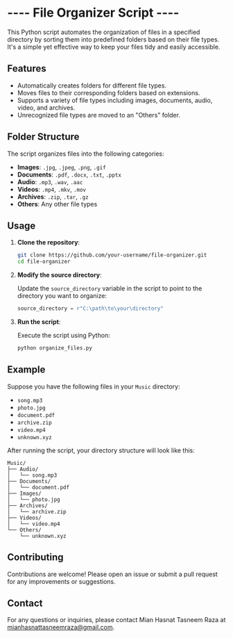 # ---- File Organizer Script ----

This Python script automates the organization of files in a specified directory by sorting them into predefined folders based on their file types. 
It's a simple yet effective way to keep your files tidy and easily accessible.

## Features
  - Automatically creates folders for different file types.
  - Moves files to their corresponding folders based on extensions.
  - Supports a variety of file types including images, documents, audio, video, and archives.
  - Unrecognized file types are moved to an "Others" folder.

## Folder Structure
The script organizes files into the following categories:
  - **Images**: `.jpg`, `.jpeg`, `.png`, `.gif`
  - **Documents**: `.pdf`, `.docx`, `.txt`, `.pptx`
  - **Audio**: `.mp3`, `.wav`, `.aac`
  - **Videos**: `.mp4`, `.mkv`, `.mov`
  - **Archives**: `.zip`, `.tar`, `.gz`
  - **Others**: Any other file types

## Usage

1. **Clone the repository**:

   ```sh
   git clone https://github.com/your-username/file-organizer.git
   cd file-organizer
   ```

2. **Modify the source directory**:

   Update the `source_directory` variable in the script to point to the directory you want to organize:

   ```python
   source_directory = r"C:\path\to\your\directory"
   ```

3. **Run the script**:

   Execute the script using Python:

   ```sh
   python organize_files.py
   ```

## Example

Suppose you have the following files in your `Music` directory:

- `song.mp3`
- `photo.jpg`
- `document.pdf`
- `archive.zip`
- `video.mp4`
- `unknown.xyz`

After running the script, your directory structure will look like this:

```
Music/
├── Audio/
│   └── song.mp3
├── Documents/
│   └── document.pdf
├── Images/
│   └── photo.jpg
├── Archives/
│   └── archive.zip
├── Videos/
│   └── video.mp4
└── Others/
    └── unknown.xyz
```

## Contributing
Contributions are welcome! Please open an issue or submit a pull request for any improvements or suggestions.

## Contact
For any questions or inquiries, please contact Mian Hasnat Tasneem Raza at mianhasnattasneemraza@gmail.com.
